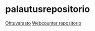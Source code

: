 # palautusrepositorio

[Ohtuvarasto](https://github.com/UncSald/ohtuvarasto)
[Webcounter repositorio](https://github.com/UncSald/webcounter)